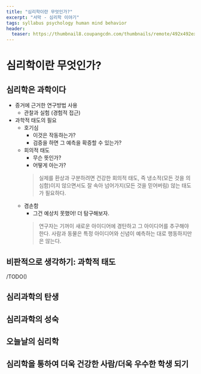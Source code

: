 ```yaml
---
title: "심리학이란 무엇인가?"
excerpt: "서막 - 심리학 이야기"
tags: syllabus psychology human mind behavior
header:
  teaser: https://thumbnail8.coupangcdn.com/thumbnails/remote/492x492ex/image/retail-product-api/A00077021/100209435/111776127/main/9791162263631_L.jpg
---
```

# 심리학이란 무엇인가?

## 심리학은 과학이다
- 증거에 근거한 연구방법 사용
    - 관찰과 실험 (경험적 접근)
- 과학적 태도의 필요
    - 호기심
        - 이것은 작동하는가?
        - 검증을 하면 그 예측을 확증할 수 있는가?
    - 회의적 태도
        - 무슨 뜻인가?
        - 어떻게 아는가?
        > 실제를 환상과 구분하려면 건강한 회의적 태도, 즉 냉소적(모든 것을 의심함)이지 않으면서도 잘 속아 넘어가지(모든 것을 믿어버림) 않는 태도가 필요하다.
    - 겸손함
        - 그건 예상치 못했어! 더 탐구해보자.
        > 연구자는 기꺼이 새로운 아이디어에 경탄하고 그 아이디어를 추구해야 한다. 사람과 동물은 특정 아이디어와 신념이 예측하는 대로 행동하지만은 않는다.

## 비판적으로 생각하기: 과학적 태도
/TODO()

## 심리과학의 탄생

## 심리과학의 성숙

## 오늘날의 심리학

## 심리학을 통하여 더욱 건강한 사람/더욱 우수한 학생 되기
